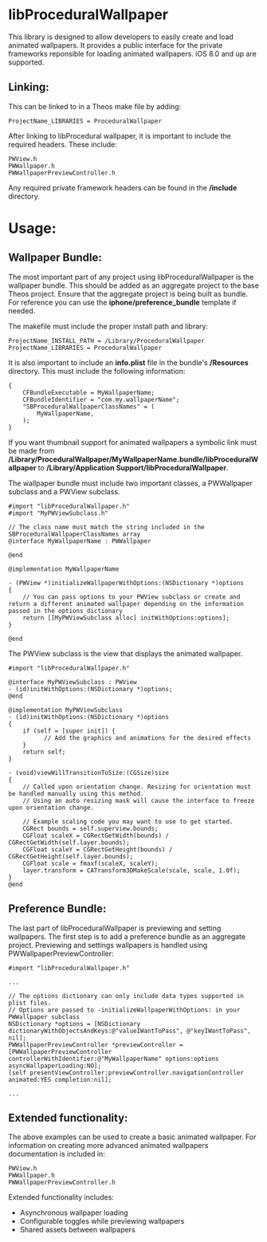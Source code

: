 # libProceduralWallpaper

This library is designed to allow developers to easily create and load animated wallpapers. It provides a public interface for the private frameworks reponsible for loading animated wallpapers. iOS 8.0 and up are supported.

## Linking:

This can be linked to in a Theos make file by adding:
```
ProjectName_LIBRARIES = ProceduralWallpaper
```

After linking to libProcedural wallpaper, it is important to include the required headers. These include:
```
PWView.h
PWWallpaper.h
PWWallpaperPreviewController.h
```

Any required private framework headers can be found in the **/include** directory.

# Usage:

## Wallpaper Bundle:

The most important part of any project using libProceduralWallpaper is the wallpaper bundle. This should be added as an aggregate project to the base Theos project. Ensure that the aggregate project is being built as bundle. For reference you can use the **iphone/preference_bundle** template if needed.

The makefile must include the proper install path and library:
```
ProjectName_INSTALL_PATH = /Library/ProceduralWallpaper
ProjectName_LIBRARIES = ProceduralWallpaper
```

It is also important to include an **info.plist** file in the bundle's **/Resources** directory. This must include the following information:
```
{
	CFBundleExecutable = MyWallpaperName;
	CFBundleIdentifier = "com.my.wallpaperName";
	"SBProceduralWallpaperClassNames" = (
		MyWallpaperName,
	);
}
```

If you want thumbnail support for animated wallpapers a symbolic link must be made from **/Library/ProceduralWallpaper/MyWallpaperName.bundle/libProceduralWallpaper** to **/Library/Application Support/libProceduralWallpaper**.

The wallpaper bundle must include two important classes, a PWWallpaper subclass and a PWView subclass.
```
#import "libProceduralWallpaper.h"
#import "MyPWViewSubclass.h"

// The class name must match the string included in the SBProceduralWallpaperClassNames array
@interface MyWallpaperName : PWWallpaper

@end

@implementation MyWallpaperName

- (PWView *)initializeWallpaperWithOptions:(NSDictionary *)options
{
    // You can pass options to your PWView subclass or create and return a different animated wallpaper depending on the information passed in the options dictionary
    return [[MyPWViewSubclass alloc] initWithOptions:options];
}

@end
```
The PWView subclass is the view that displays the animated wallpaper.
```
#import "libProceduralWallpaper.h"

@interface MyPWViewSubclass : PWView
- (id)initWithOptions:(NSDictionary *)options;
@end

@implementation MyPWViewSubclass
- (id)initWithOptions:(NSDictionary *)options
{
    if (self = [super init]) {
          // Add the graphics and animations for the desired effects
    }
    return self;
}

- (void)viewWillTransitionToSize:(CGSize)size
{
    // Called upon orientation change. Resizing for orientation must be handled manually using this method.
    // Using an auto resizing mask will cause the interface to freeze upon orientation change.
    
    // Example scaling code you may want to use to get started.
    CGRect bounds = self.superview.bounds;
    CGFloat scaleX = CGRectGetWidth(bounds) / CGRectGetWidth(self.layer.bounds);
    CGFloat scaleY = CGRectGetHeight(bounds) / CGRectGetHeight(self.layer.bounds);
    CGFloat scale = fmaxf(scaleX, scaleY);
    layer.transform = CATransform3DMakeScale(scale, scale, 1.0f);
}
@end
```

## Preference Bundle:

The last part of libProceduralWallpaper is previewing and setting wallpapers. The first step is to add a preference bundle as an aggregate project. Previewing and settings wallpapers is handled using PWWallpaperPreviewController:
```
#import "libProceduralWallpaper.h"

...

// The options dictionary can only include data types supported in plist files.
// Options are passed to -initializeWallpaperWithOptions: in your PWWallpaper subclass
NSDictionary *options = [NSDictionary dictionaryWithObjectsAndKeys:@"valueIWantToPass", @"keyIWantToPass", nil];
PWWallpaperPreviewController *previewController = [PWWallpaperPreviewController controllerWithIdentifier:@"MyWallpaperName" options:options asyncWallpaperLoading:NO];
[self presentViewController:previewController.navigationController animated:YES completion:nil];

...

```

## Extended functionality:

The above examples can be used to create a basic animated wallpaper. For information on creating more advanced animated wallpapers documentation is included in:
```
PWView.h
PWWallpaper.h
PWWallpaperPreviewController.h
```

Extended functionality includes:
* Asynchronous wallpaper loading
* Configurable toggles while previewing wallpapers
* Shared assets between wallpapers
